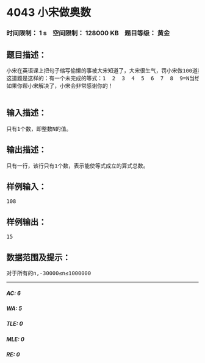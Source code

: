 # 4043 小宋做奥数   
### 时间限制： 1 s&nbsp;&nbsp;&nbsp;&nbsp;空间限制： 128000 KB&nbsp;&nbsp;&nbsp;&nbsp;题目等级： 黄金  
## 题目描述：  

<pre>
小宋在英语课上把句子缩写偷懒的事被大宋知道了，大宋很生气，罚小宋做100道奥数题。小宋不愧为奥数奇才，一下子就刷完了99道。可是小宋被最后一道难题难住了，于是来向你求助。作为小宋神一样的队友，你又要出力了。  
这道题是这样的：有一个未完成的等式：1  2  3  4  5  6  7  8  9=N当给出整数N的具体值后，请你在2，3，4，5，6，7，8，9这8个数字的每一个前面，或插入一个运算符号“+”号，或插入一个运算符号“-”号，或不插入任何运算符号，使等式成立，并统计出能使等式成立的算式总数，若无解，则输出0。例如：取N为108时，共能写出15个不同的等式，以下就是其中的二个算式：1+23+4+56+7+8+9=108     123-45+6+7+8+9=108  
如果你帮小宋解决了，小宋会非常感谢你的！  

</pre>
  
  
## 输入描述：  

<pre>
只有1个数，即整数N的值。
</pre>
  
  
## 输出描述：  

<pre>
只有一行，该行只有1个数，表示能使等式成立的算式总数。
</pre>
  
  
## 样例输入：  

<pre>
108
</pre>
  
  
## 样例输出：  

<pre>
15
</pre>
  
  
## 数据范围及提示：  

<pre>
对于所有的n,-30000≤n≤1000000
</pre>
  
  
***  

##### AC: 6  
##### WA: 5  
##### TLE: 0  
##### MLE: 0  
##### RE: 0  

